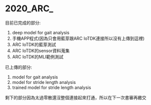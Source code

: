 # 2020_ARC_
目前已完成的部分:
1. deep model for gait analysis
2. 手機APP程式(因為只會用藍芽跟ARC IoTDK連接所以沒有上傳到這裡)
3. ARC IoTDK的藍芽測試
4. ARC IoTDK的sensor資料蒐集
5. ARC IoTDK的MLI範例測試

已上傳的部分:
1. model for gait analysis
2. model for stride length analysis
3. trained model for stride length analysis

剩下的部分因為太過零散還沒整個連接起來打通，所以在下一次書審再繳交
